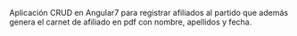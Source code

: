 Aplicación CRUD en Angular7  para registrar afiliados al partido 
que además genera el carnet de afiliado en pdf con nombre, apellidos y fecha. 
